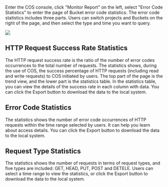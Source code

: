 Enter the COS console, click "Monitor Report" on the left, select "Error Code Statistics" to enter the page of Bucket error code statistics. The error code statistics includes three parts. Users can switch projects and Buckets on the right of the page, and then select the type and time you want to query.

![](https://mc.qcloudimg.com/static/img/053a825ae0f9facbcf6265f6cb000d80/image.png)

## HTTP Request Success Rate Statistics

The HTTP request success rate is the ratio of the number of error codes occurrences to the total number of requests. The statistics shows, during the use of COS, the success percentage of HTTP requests (including read and write requests) to COS initiated by users. The top part of the page is the trend view, and the lower part is the statistics table. In the statistics table, you can view the details of the success rate in each column with data. You can click the Export button to download the data to the local system.

## Error Code Statistics

The statistics shows the number of error code occurrences of HTTP requests within the time range selected by users. It can help you learn about access details. You can click the Export button to download the data to the local system.


## Request Type Statistics
The statistics shows the number of requests in terms of request types, and five types are included: GET, HEAD, PUT, POST and DETELE. Users can select a time range to view the statistics, or click the Export button to download the data to the local system.




